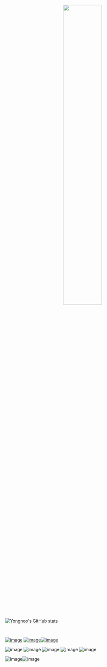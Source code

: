 
<p align = "center"><img src="https://media.giphy.com/media/u3fEnaMRVNXZj8vRPG/giphy.gif"  width="50%"/> </p>

<br>

[![Yongnoo's GitHub stats](https://github-readme-stats.vercel.app/api?username=yongnoo&show_icons=true&theme=nord)](https://github.com/anuraghazra/github-readme-stats)

<br>

[![image](https://img.shields.io/badge/Instagram-E4405F?style=for-the-badge&logo=instagram&logoColor=white)](https://instagram.com/syj1110)
[![image](https://img.shields.io/badge/Gmail-D14836?style=for-the-badge&logo=gmail&logoColor=white)](seoyj1110@gmail.com)[![image](https://img.shields.io/badge/Notion-000000?style=for-the-badge&logo=notion&logoColor=white)](https://www.notion.so/yongnoo/Yongnoo-888e1b840fd64325be3251106e444217)

![image](https://img.shields.io/badge/Python-FFD43B?style=for-the-badge&logo=python&logoColor=blue)
![image](https://img.shields.io/badge/HTML5-E34F26?style=for-the-badge&logo=html5&logoColor=white)
![image](https://img.shields.io/badge/CSS3-1572B6?style=for-the-badge&logo=css3&logoColor=white)
![image](https://img.shields.io/badge/MariaDB-003545?style=for-the-badge&logo=mariadb&logoColor=white)
![image](https://img.shields.io/badge/Django-092E20?style=for-the-badge&logo=django&logoColor=green)



![image](https://img.shields.io/badge/apple%20silicon-333333?style=for-the-badge&logo=apple&logoColor=white)![image](https://img.shields.io/badge/lenovo%20laptop-E2231A?style=for-the-badge&logo=lenovo&logoColor=white)






